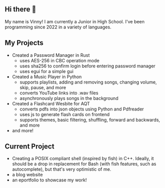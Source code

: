 ## Hi there 👋

My name is Vinny! I am currently a Junior in High School. I've been programming since 2022 in a variety of languages. 

## My Projects
- Created a Password Manager in Rust
    - uses AES-256 in CBC operation mode
    - uses sha256 to confirm login before entering password manager
    - uses egui for a simple gui
- Created a Music Player in Python
    - supports playlists, adding and removing songs, changing volume, skip, pause, and more
    - converts YouTube links into .wav files
    - asynchronously plays songs in the background
- Created a Flashcard Wesbite for AQT
    - converts pdfs into json objects using Python and Pdfreader
    - uses js to generate flash cards on frontend
    - supports themes, basic filtering, shuffling, forward and backwards, and more
- and more! 

## Current Project
- Creating a POSIX compliant shell (inspired by fish) in C++. Ideally, it should be a drop in replacement for Bash (with fish features, such as autocomplete), but that's very optimistic of me.
- a blog website
- an eportfolio to showcase my work!

